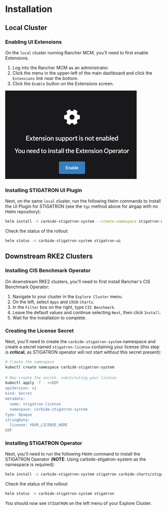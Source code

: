# Installation

## Local Cluster

### Enabling UI Extensions

On the `local` cluster running Rancher MCM, you'll need to first enable Extensions.

1. Log into the Rancher MCM as an administrator.
2. Click the menu in the upper-left of the main dashboard and click the `Extensions` link near the bottom.
3. Click the `Enable` button on the Extensions screen.

  ![Enable Extensions](/img/stigatron/enable-extensions.png)

### Installing STIGATRON UI Plugin

Next, on the same `local` cluster, run the following Helm commands to install the UI Plugin for STIGATRON (see the `tgz` method above for airgap with no Helm repository):

```bash
helm install -n carbide-stigatron-system --create-namespace stigatron-ui carbide-charts/stigatron-ui
```

Check the status of the rollout:

```bash
helm status -n carbide-stigatron-system stigatron-ui
```

## Downstream RKE2 Clusters

### Installing CIS Benchmark Operator
On downstream RKE2 clusters, you'll need to first install Rancher's CIS Benchmark Operator:

1. Navigate to your cluster in the `Explore Cluster` menu.
2. On the left, select `Apps` and click `Charts`.
3. In the `Filter` box on the right, type `CIS Benchmark`.
4. Leave the default values and continue selecting `Next`, then click `Install`.
5. Wait for the installation to complete.

### Creating the License Secret

Next, you'll need to create the `carbide-stigatron-system` namespace and create a secret named `stigatron-license` containing your license (this step is **critical**, as STIGATRON operator will not start without this secret present):

```bash
# Create the namespace
kubectl create namespace carbide-stigatron-system

# Now create the secret, substituting your license
kubectl apply -f - <<EOF
apiVersion: v1
kind: Secret
metadata:
  name: stigatron-license
  namespace: carbide-stigatron-system
type: Opaque
stringData:
  license: YOUR_LICENSE_HERE
EOF
```

### Installing STIGATRON Operator

Next, you'll need to run the following Helm command to install the STIGATRON Operator (**NOTE**: Using carbide-stigatron-system as the namespace is required):

```bash
helm install -n carbide-stigatron-system stigatron carbide-charts/stigatron
```

Check the status of the rollout:

```bash
helm status -n carbide-stigatron-system stigatron
```

You should now see `STIGATRON` on the left menu of your Explore Cluster.

